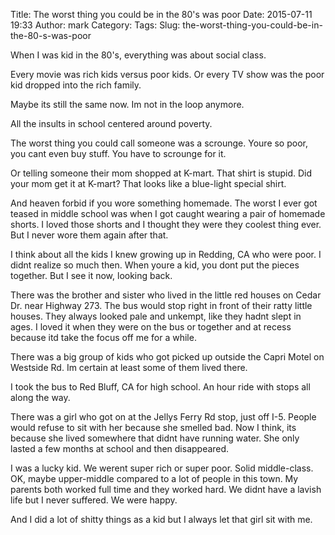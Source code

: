 Title: The worst thing you could be in the 80's was poor
Date: 2015-07-11 19:33
Author: mark
Category: 
Tags: 
Slug: the-worst-thing-you-could-be-in-the-80-s-was-poor

When I was kid in the 80's, everything was about social class.

Every movie was rich kids versus poor kids. Or every TV show was the poor kid dropped into the rich family.

Maybe its still the same now. Im not in the loop anymore.

All the insults in school centered around poverty.

The worst thing you could call someone was a scrounge. Youre so poor, you cant even buy stuff. You have to scrounge for it.

Or telling someone their mom shopped at K-mart. That shirt is stupid. Did your mom get it at K-mart? That looks like a blue-light special shirt.

And heaven forbid if you wore something homemade. The worst I ever got teased in middle school was when I got caught wearing a pair of homemade shorts. I loved those shorts and I thought they were they coolest thing ever. But I never wore them again after that.

I think about all the kids I knew growing up in Redding, CA who were poor. I didnt realize so much then. When youre a kid, you dont put the pieces together. But I see it now, looking back.

There was the brother and sister who lived in the little red houses on Cedar Dr. near Highway 273. The bus would stop right in front of their ratty little houses. They always looked pale and unkempt, like they hadnt slept in ages. I loved it when they were on the bus or together and at recess because itd take the focus off me for a while.

There was a big group of kids who got picked up outside the Capri Motel on Westside Rd. Im certain at least some of them lived there.

I took the bus to Red Bluff, CA for high school. An hour ride with stops all along the way.

There was a girl who got on at the Jellys Ferry Rd stop, just off I-5. People would refuse to sit with her because she smelled bad. Now I think, its because she lived somewhere that didnt have running water. She only lasted a few months at school and then disappeared.

I was a lucky kid. We werent super rich or super poor. Solid middle-class. OK, maybe upper-middle compared to a lot of people in this town. My parents both worked full time and they worked hard. We didnt have a lavish life but I never suffered. We were happy.

And I did a lot of shitty things as a kid but I always let that girl sit with me.


